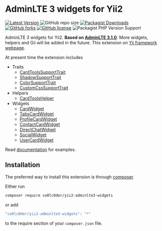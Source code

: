 # AdminLTE 3 widgets for Yii2

[![Latest Version](https://img.shields.io/github/release/co0lc0der/yii2-adminlte3-widgets?style=flat-square)](https://github.com/co0lc0der/yii2-adminlte3-widgets/release)
![GitHub repo size](https://img.shields.io/github/repo-size/co0lc0der/yii2-adminlte3-widgets?color=orange&label=size&style=flat-square)
[![Packagist Downloads](https://img.shields.io/packagist/dt/co0lc0der/yii2-adminlte3-widgets?color=yellow&style=flat-square)](https://packagist.org/packages/co0lc0der/yii2-adminlte3-widgets)
[![GitHub forks](https://img.shields.io/github/forks/co0lc0der/yii2-adminlte3-widgets?style=flat-square)](https://github.com/co0lc0der/yii2-adminlte3-widgets/network)
[![GitHub license](https://img.shields.io/github/license/co0lc0der/yii2-adminlte3-widgets?style=flat-square)](https://github.com/co0lc0der/yii2-adminlte3-widgets/blob/main/LICENSE.md)
![Packagist PHP Version Support](https://img.shields.io/packagist/php-v/co0lc0der/yii2-adminlte3-widgets?color=8993be&style=flat-square)

AdminLTE 3 widgets for Yii2. **Based on [AdminLTE 3.1.0](https://github.com/ColorlibHQ/AdminLTE/releases/tag/v3.1.0)**. More widgets, helpers and Gii will be added in the future. This extension on [Yii framework webpage](https://www.yiiframework.com/extension/co0lc0der/yii2-adminlte3-widgets).

At present time the extension includes

- Traits
	* [CardToolsSupportTrait](docs/CardToolsSupportTrait.md)
	* [ShadowSupportTrait](docs/ShadowSupportTrait.md)
	* [ColorSupportTrait](docs/ColorSupportTrait.md)
	* [CustomCssSupportTrait](docs/CustomCssSupportTrait.md)
- Helpers
	* [CardToolsHelper](docs/CardToolsHelper.md)
- Widgets
	* [CardWidget](docs/CardWidget.md)
	* [TabsCardWidget](docs/TabsCardWidget.md)
	* [ProfileCardWidget](docs/ProfileCardWidget.md)
	* [ContactCardWidget](docs/ContactCardWidget.md)
	* [DirectChatWidget](docs/DirectChatWidget.md)
	* [SocialWidget](docs/SocialWidget.md)
	* [UserCardWidget](docs/UserCardWidget.md)

Read [documentation](https://github.com/co0lc0der/yii2-adminlte3-widgets/blob/main/docs/index.md) for examples.

## Installation

The preferred way to install this extension is through [composer](http://getcomposer.org/download/).

Either run

```sh
composer require co0lc0der/yii2-adminlte3-widgets
```

or add

```js
"co0lc0der/yii2-adminlte3-widgets": "*"
```

to the require section of your `composer.json` file.
